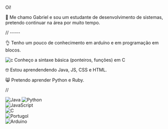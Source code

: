 Oi!

👀 Me chamo Gabriel e sou um estudante de desenvolvimento de sistemas, pretendo continuar na área por muito tempo.

// -----

👌 Tenho um pouco de conhecimento em arduíno e em programação em blocos.

![c](https://github.com/user-attachments/assets/025c2e87-3553-4b17-9ec6-bd6e0da1b94elength=1) Conheço a sintaxe básica (ponteiros, funções) em C

🤓 Estou aprendendendo Java, JS, CSS e HTML.

😸 Pretendo aprender Python e Ruby.

//

![Java](https://img.shields.io/badge/Java-ED8B00?style=for-the-badge&logo=buymeacoffee&logoColor=white)
![Python](https://img.shields.io/badge/Python-3776AB?style=for-the-badge&logo=python&logoColor=white)  
![JavaScript](https://img.shields.io/badge/JavaScript-F7DF1E?style=for-the-badge&logo=javascript&logoColor=white)  
![C](https://img.shields.io/badge/C-A8B9CC?style=for-the-badge&logo=c&logoColor=white)  
![Portugol](https://img.shields.io/badge/Portugol-00589C?style=for-the-badge&logo=code&logoColor=white)  
![Arduino](https://img.shields.io/badge/Arduino-00979D?style=for-the-badge&logo=arduino&logoColor=white)  
